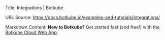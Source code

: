 Title: Integrations | Botkube

URL Source: https://docs.botkube.io/examples-and-tutorials/integrations/

Markdown Content:
**New to Botkube?** Get started fast (and free!) with the [Botkube Cloud Web App](https://app.botkube.io/).
